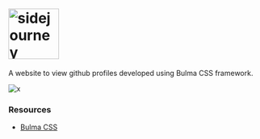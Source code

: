 # <img src="https://i.imgur.com/M5tdOPv.png" alt="sidejourney" style="height:100px" />
A website to view github profiles developed using Bulma CSS framework.

![x](https://user-images.githubusercontent.com/103332568/198642833-9bc0e980-568c-4149-8ba4-6bd2c41817c9.png)

### Resources
- [Bulma CSS](https://bulma.io)
